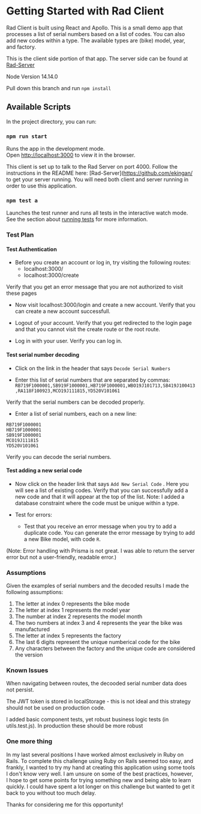 # Getting Started with Rad Client

Rad Client is built using React and Apollo. This is a small demo app that processes a list of serial numbers based on a list of codes. You can also add new codes within a type. The available types are (bike) model, year, and factory.

This is the client side portion of that app. The server side can be found at [Rad-Server](https://github.com/ekingan/rad-server)

Node Version 14.14.0

Pull down this branch and run `npm install`

## Available Scripts

In the project directory, you can run:

### `npm run start`

Runs the app in the development mode.\
Open [http://localhost:3000](http://localhost:3000) to view it in the browser.

This client is set up to talk to the Rad Server on port 4000. Follow the instructions in the README here:
[Rad-Server](https://github.com/ekingan/ to get your server running. You will need both client and server running in order to use this application.

### `npm test a`

Launches the test runner and runs all tests in the interactive watch mode.\
See the section about [running tests](https://facebook.github.io/create-react-app/docs/running-tests) for more information.

### Test Plan

#### Test Authentication

* Before you create an account or log in, try visiting the following routes:
  - localhost:3000/
  - localhost:3000/create

Verify that you get an error message that you are not authorized to visit these pages

* Now visit localhost:3000/login and create a new account. Verify that you can create a new account successfull.

* Logout of your account. Verify that you get redirected to the login page and that you cannot visit the create route or the root route.

* Log in with your user. Verify you can log in.

#### Test serial number decoding

* Click on the link in the header that says `Decode Serial Numbers`

* Enter this list of serial numbers that are separated by commas:
`RB719F1000001,SB919F1000001,HB719F1000001,WBO19J101713,SB419J100413,RA118F100923,MCO19J111815,YD520V101061`

Verify that the serial numbers can be decoded properly.

* Enter a list of serial numbers, each on a new line:
```
RB719F1000001
HB719F1000001
SB919F1000001
MCO19J111815
YD520V101061
```

Verify you can decode the serial numbers.

#### Test adding a new serial code
* Now click on the header link that says `Add New Serial Code` . Here you will see a list of existing codes. Verify that you can successfully add a new code and that it will appear at the top of the list. Note: I added a database constraint where the code must be unique within a type.

* Test for errors:
  - Test that you receive an error message when you try to add a duplicate code. You can generate the error message by  trying to add a new Bike model, with code `R`.

(Note: Error handling with Prisma is not great. I was able to return the server error but not a user-friendly, readable error.)


### Assumptions

Given the examples of serial numbers and the decoded results I made the following assumptions:
1. The letter at index 0 represents the bike mode
1. The letter at index 1 represents the model year
1. The number at index 2 represents the model month
1. The two numbers at index 3 and 4 represents the year the bike was manufactured
1. The letter at index 5 represents the factory
1. The last 6 digits represent the unique numberical code for the bike
1. Any characters between the factory and the unique code are considered the version

### Known Issues

When navigating between routes, the decooded serial number data does not persist.

The JWT token is stored in localStorage - this is not ideal and this strategy should not be used on production code.

I added basic component tests, yet robust business logic tests (in utils.test.js). In production these should be more robust

### One more thing
In my last several positions I have worked almost exclusively in Ruby on Rails. To complete this challenge using Ruby on Rails seemed too easy, and frankly, I wanted to try my hand at creating this application using some tools I don't know very well. I am unsure on some of the best practices, however, I hope to get some points for trying something new and being able to learn quickly. I could have spent a lot longer on this challenge but wanted to get it back to you without too much delay.

Thanks for considering me for this opportunity!